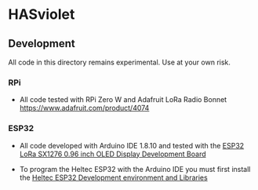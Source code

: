 # HASviolet

## Development

All code in this directory remains experimental. Use at your own risk.

### RPi
* All code tested with RPi Zero W and Adafruit LoRa Radio Bonnet 
https://www.adafruit.com/product/4074

### ESP32
* All code developed with Arduino IDE 1.8.10 and tested with the
  [ESP32 LoRa SX1276 0.96 inch OLED Display Development Board](https://www.amazon.com/gp/product/B07WHRS2XG)

* To program the Heltec ESP32 with the Arduino IDE you must first install the
  [Heltec ESP32 Development environment and Libraries](https://docs.heltec.cn/#/en/user_manual/how_to_install_esp32_Arduino)
  